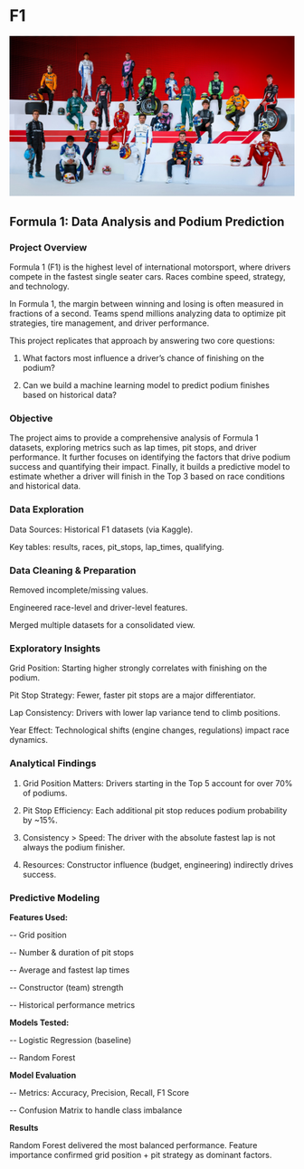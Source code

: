# F1

<p align="center">
  <img src="2025_F1.jpg" alt="F1 Logo" width="750"/>
</p>

## Formula 1: Data Analysis and Podium Prediction 

### Project Overview

Formula 1 (F1) is the highest level of international motorsport, where drivers compete in the fastest single seater cars. Races combine speed, strategy, and technology. 

In Formula 1, the margin between winning and losing is often measured in fractions of a second. Teams spend millions analyzing data to optimize pit strategies, tire management, and driver performance.

This project replicates that approach by answering two core questions:

1. What factors most influence a driver’s chance of finishing on the podium?

2. Can we build a machine learning model to predict podium finishes based on historical data?

### Objective 

The project aims to provide a comprehensive analysis of Formula 1 datasets, exploring metrics such as lap times, pit stops, and driver performance. It further focuses on identifying the factors that drive podium success and quantifying their impact. Finally, it builds a predictive model to estimate whether a driver will finish in the Top 3 based on race conditions and historical data. 

### Data Exploration 

Data Sources: Historical F1 datasets (via Kaggle).

Key tables: results, races, pit_stops, lap_times, qualifying.

### Data Cleaning & Preparation

Removed incomplete/missing values.

Engineered race-level and driver-level features.

Merged multiple datasets for a consolidated view.

### Exploratory Insights

Grid Position: Starting higher strongly correlates with finishing on the podium.

Pit Stop Strategy: Fewer, faster pit stops are a major differentiator.

Lap Consistency: Drivers with lower lap variance tend to climb positions.

Year Effect: Technological shifts (engine changes, regulations) impact race dynamics.

### Analytical Findings

1. Grid Position Matters: Drivers starting in the Top 5 account for over 70% of podiums.

2. Pit Stop Efficiency: Each additional pit stop reduces podium probability by ~15%.

3. Consistency > Speed: The driver with the absolute fastest lap is not always the podium finisher.

4. Resources: Constructor influence (budget, engineering) indirectly drives success.

### Predictive Modeling

**Features Used:** 

-- Grid position

-- Number & duration of pit stops

-- Average and fastest lap times

-- Constructor (team) strength

-- Historical performance metrics

**Models Tested:**

-- Logistic Regression (baseline)

-- Random Forest

**Model Evaluation**

-- Metrics: Accuracy, Precision, Recall, F1 Score

-- Confusion Matrix to handle class imbalance

**Results**

Random Forest delivered the most balanced performance. Feature importance confirmed grid position + pit strategy as dominant factors. 
